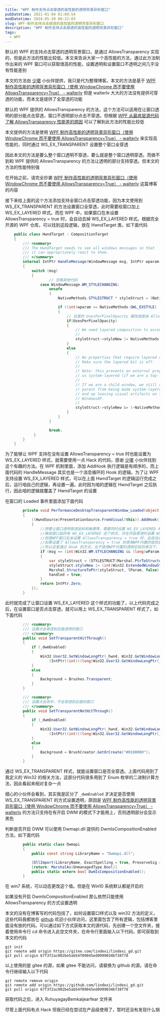 ```yaml
---
title: "WPF 制作支持点击穿透的高性能的透明背景异形窗口"
pubDatetime: 2021-01-04 01:09:54
modDatetime: 2024-05-20 08:22:03
slug: WPF-制作支持点击穿透的高性能的透明背景异形窗口
description: "WPF 制作支持点击穿透的高性能的透明背景异形窗口"
tags:
  - WPF
---
```





默认的 WPF 的支持点击穿透的透明背景窗口，是通过 AllowsTransparency 实现的，但是此方法的性能比较低。本文来告诉大家一个高性能的方法，通过此方法制作出来的 WPF 窗口可以获取很高的性能，设置透明和设置窗口不透明之间几乎没有性能差别

<!--more-->


<!-- CreateTime:2021/1/4 9:09:54 -->

<!-- 发布 -->

本文的方法由 [少珺](https://blog.sdlsj.net/) 小伙伴提供，我只是代为整理博客。本文的方法是基于 [WPF 制作高性能的透明背景异形窗口（使用 WindowChrome 而不要使用 AllowsTransparency=True） - walterlv](https://blog.walterlv.com/post/wpf-transparent-window-without-allows-transparency.html ) 但是 walterlv 大大的方法没有提供可穿透的功能，而本文是提供了全穿透的功能

默认的 WPF 提供的 AllowsTransparency 的方法，这个方法可以适用在让窗口透明的部分能点击穿透，窗口不透明部分点击不穿透。但根据 [WPF 从最底层源代码了解 AllowsTransparency 性能差的原因](https://blog.lindexi.com/post/WPF-%E4%BB%8E%E6%9C%80%E5%BA%95%E5%B1%82%E6%BA%90%E4%BB%A3%E7%A0%81%E4%BA%86%E8%A7%A3-AllowsTransparency-%E6%80%A7%E8%83%BD%E5%B7%AE%E7%9A%84%E5%8E%9F%E5%9B%A0.html ) 可以了解到此方法的性能比较低

本文提供的方法是使用 [WPF 制作高性能的透明背景异形窗口（使用 WindowChrome 而不要使用 AllowsTransparency=True） - walterlv](https://blog.walterlv.com/post/wpf-transparent-window-without-allows-transparency.html )  来实现高性能的，同时通过 WS_EX_TRANSPARENT 设置整个窗口全穿透

因此本文的方法是要么整个窗口透明不穿透，要么就是整个窗口透明穿透。而做不到和 WPF 提供的 AllowsTransparency 的方法让透明的部分支持穿透。但本文的方法的性能特别强

在开始之前，请完全抄袭 [WPF 制作高性能的透明背景异形窗口（使用 WindowChrome 而不要使用 AllowsTransparency=True） - walterlv](https://blog.walterlv.com/post/wpf-transparent-window-without-allows-transparency.html )  这篇博客的内容

接下来给上面的这个方法添加支持全窗口点击穿透功能，因为本文使用到 WS_EX_TRANSPARENT 的方法设置窗口全穿透，此时需要给窗口加上 WS_EX_LAYERED 样式。而在 WPF 中，如果窗口在未设置 AllowsTransparency = true 时，会自动去掉 WS_EX_LAYERED 样式。根据完全开源的 WPF 仓库，可以找到这段逻辑，放在 HwndTarget 类，如下面代码

```csharp
    public class HwndTarget : CompositionTarget
    {
        /// <summary>
        /// The HwndTarget needs to see all windows messages so that
        /// it can appropriately react to them.
        /// </summary>
        internal IntPtr HandleMessage(WindowMessage msg, IntPtr wparam, IntPtr lparam)
        {
            switch (msg)
            {
                	// 忽略其他代码
                case WindowMessage.WM_STYLECHANGING:
                    unsafe
                    {
                        NativeMethods.STYLESTRUCT * styleStruct = (NativeMethods.STYLESTRUCT *) lparam;

                        if ((int)wparam == NativeMethods.GWL_EXSTYLE)
                        {
                        	// 这里的 UsesPerPixelOpacity 属性就是由 AllowsTransparency 决定的
                            if(UsesPerPixelOpacity)
                            {
                                // We need layered composition to accomplish per-pixel opacity.
                                //
                                styleStruct->styleNew |= NativeMethods.WS_EX_LAYERED;
                            }
                            else
                            {
                                // No properties that require layered composition exist.
                                // Make sure the layered bit is off.
                                //
                                // Note: this prevents an external program from making
                                // us system-layered (if we are a top-level window).
                                //
                                // If we are a child window, we still can't stop our
                                // parent from being made system-layered, and we will
                                // end up leaving visual artifacts on the screen under
                                // WindowsXP.
                                //
                                styleStruct->styleNew &= (~NativeMethods.WS_EX_LAYERED);
                            }
                        }
                    }

                    break;
             }
        }
    }
```

为了能够让 WPF 支持在没有设置 AllowsTransparency = true 时也能设置为 WS_EX_LAYERED 样式，就需要使用一点 Hack 的代码，感谢 [少珺](https://blog.sdlsj.net/) 小伙伴找到这个有趣的方法。在 WPF 机制里面，添加 AddHook 执行逻辑是有顺序的，而上面代码的 HandleMessage 其实也是一个消息循环的 Hook 的逻辑。为了让 WPF 支持设置 WS_EX_LAYERED 样式，可以在上面 HwndTarget 的逻辑运行完成之后，运行咱自己的逻辑，再设置一遍。此时因为咱的逻辑在 HwndTarget 之后执行，因此咱的逻辑就覆盖了 HwndTarget 的设置

在窗口的 Loaded 事件里面添加下面代码

```csharp
        private void PerformanceDesktopTransparentWindow_Loaded(object sender, RoutedEventArgs e)
        {
            ((HwndSource)PresentationSource.FromVisual(this)).AddHook((IntPtr hwnd, int msg, IntPtr wParam, IntPtr lParam, ref bool handled) =>
            {
                //想要让窗口透明穿透鼠标和触摸等，需要同时设置 WS_EX_LAYERED 和 WS_EX_TRANSPARENT 样式，
                //确保窗口始终有 WS_EX_LAYERED 这个样式，并在开启穿透时设置 WS_EX_TRANSPARENT 样式
                //但是WPF窗口在未设置 AllowsTransparency = true 时，会自动去掉 WS_EX_LAYERED 样式（在 HwndTarget 类中)，
                //如果设置了 AllowsTransparency = true 将使用WPF内置的低性能的透明实现，
                //所以这里通过 Hook 的方式，在不使用WPF内置的透明实现的情况下，强行保证这个样式存在。
                if (msg == (int)Win32.WM.STYLECHANGING && (long)wParam == (long)Win32.GetWindowLongFields.GWL_EXSTYLE)
                {
                    var styleStruct = (STYLESTRUCT)Marshal.PtrToStructure(lParam, typeof(STYLESTRUCT));
                    styleStruct.styleNew |= (int)Win32.ExtendedWindowStyles.WS_EX_LAYERED;
                    Marshal.StructureToPtr(styleStruct, lParam, false);
                    handled = true;
                }
                return IntPtr.Zero;
            });
        }
```

此时就完成了让窗口设置 WS_EX_LAYERED 这个样式的功能了，以上代码完成之后，在设置窗口是否点击穿透，就可以用上 WS_EX_TRANSPARENT 样式了，如下面代码

```csharp
        /// <summary>
        /// 设置点击穿透到后面透明的窗口
        /// </summary>
        public void SetTransparentHitThrough()
        {
            if (_dwmEnabled)
            {
                Win32.User32.SetWindowLongPtr(_hwnd, Win32.GetWindowLongFields.GWL_EXSTYLE,
                    (IntPtr)(int)((long)Win32.User32.GetWindowLongPtr(_hwnd, Win32.GetWindowLongFields.GWL_EXSTYLE) | (long)Win32.ExtendedWindowStyles.WS_EX_TRANSPARENT));
            }
            else
            {
                Background = Brushes.Transparent;
            }
        }

        /// <summary>
        /// 设置点击命中，不会穿透到后面的窗口
        /// </summary>
        public void SetTransparentNotHitThrough()
        {
            if (_dwmEnabled)
            {
                Win32.User32.SetWindowLongPtr(_hwnd, Win32.GetWindowLongFields.GWL_EXSTYLE,
                    (IntPtr)(int)((long)Win32.User32.GetWindowLongPtr(_hwnd, Win32.GetWindowLongFields.GWL_EXSTYLE) & ~(long)Win32.ExtendedWindowStyles.WS_EX_TRANSPARENT));
            }
            else
            {
                Background = BrushCreator.GetOrCreate("#0100000");
            }
        }
```

通过 WS_EX_TRANSPARENT 样式，就能设置窗口是否全穿透。上面代码用到了我定义的 Win32 的相关方法，这部分代码很多用到了 Enum 枚举的二进制计算方法，因此看起来相对复杂一点

细心的小伙伴会看到，其实我是区分了 `_dwmEnabled` 才决定是否使用 WS_EX_TRANSPARENT 的方式设置透明，原因是 [WPF 制作高性能的透明背景异形窗口（使用 WindowChrome 而不要使用 AllowsTransparency=True） - walterlv](https://blog.walterlv.com/post/wpf-transparent-window-without-allows-transparency.html ) 的方法只支持在有开启 DWM 的模式下才能用上，否则透明部分会显示黑色

判断是否开启 DWM 可以使用 Dwmapi.dll 提供的 DwmIsCompositionEnabled 方法，如下面代码

```csharp
        public static class Dwmapi
        {
            public const string LibraryName = "Dwmapi.dll";

            [DllImport(LibraryName, ExactSpelling = true, PreserveSig = false)]
            [return: MarshalAs(UnmanagedType.Bool)]
            public static extern bool DwmIsCompositionEnabled();
        }
```

在 win7 系统，可以动态更改这个值。但是在 Win10 系统默认都是开启的

如果没有开启 DwmIsCompositionEnabled 那么依然只能使用 AllowsTransparency 的方式设置透明

本文的没有在博客写的代码包括了，如何设置窗口样式以及 win32 方法的定义，这些代码我都放在 [github](https://github.com/lindexi/lindexi_gd/tree/67f3f2ac002be5ab54f09045ed0999034bf38f78/RuhuyagayBemkaijearfear) 欢迎小伙伴访问，这里面包含了所有逻辑，包括博客里面没有放的代码。可以通过如下方式获取本文的源代码，先创建一个空文件夹，接着使用命令行 cd 命令进入此空文件夹，在命令行里面输入以下代码，即可获取到本文的代码

```
git init
git remote add origin https://gitee.com/lindexi/lindexi_gd.git
git pull origin 67f3f2ac002be5ab54f09045ed0999034bf38f78
```

以上使用的是 gitee 的源，如果 gitee 不能访问，请替换为 github 的源。请在命令行继续输入以下代码

```
git remote remove origin
git remote add origin https://github.com/lindexi/lindexi_gd.git
git pull origin 67f3f2ac002be5ab54f09045ed0999034bf38f78
```

获取代码之后，进入 RuhuyagayBemkaijearfear 文件夹

尽管上面代码有点 Hack 但我已经在尝试在产品级使用了，暂时还没有发现什么锅

